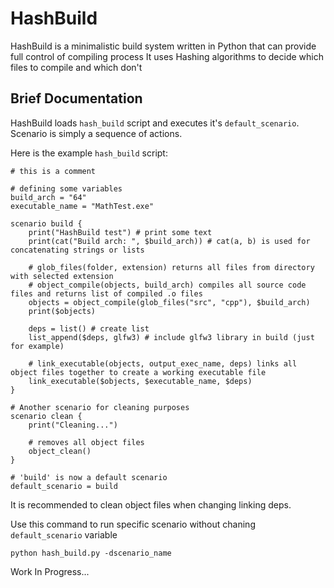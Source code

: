# HashBuild
HashBuild is a minimalistic build system written in Python that can provide full control of compiling process
It uses Hashing algorithms to decide which files to compile and which don't

## Brief Documentation
HashBuild loads `hash_build` script and executes it's `default_scenario`.
Scenario is simply a sequence of actions.

Here is the example `hash_build` script:
```
# this is a comment

# defining some variables
build_arch = "64"
executable_name = "MathTest.exe"

scenario build {
    print("HashBuild test") # print some text
    print(cat("Build arch: ", $build_arch)) # cat(a, b) is used for concatenating strings or lists

    # glob_files(folder, extension) returns all files from directory with selected extension
    # object_compile(objects, build_arch) compiles all source code files and returns list of compiled .o files
    objects = object_compile(glob_files("src", "cpp"), $build_arch) 
    print($objects)

    deps = list() # create list
    list_append($deps, glfw3) # include glfw3 library in build (just for example)

    # link_executable(objects, output_exec_name, deps) links all object files together to create a working executable file
    link_executable($objects, $executable_name, $deps)
}

# Another scenario for cleaning purposes
scenario clean {
    print("Cleaning...")

    # removes all object files
    object_clean()
}

# 'build' is now a default scenario
default_scenario = build
```

It is recommended to clean object files when changing linking deps.

Use this command to run specific scenario without chaning `default_scenario` variable
```
python hash_build.py -dscenario_name
```

Work In Progress...
